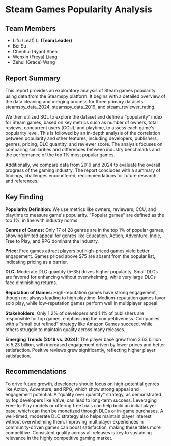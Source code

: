 # Steam Games Popularity Analysis

## Team Members  
- Lifu (Leaf) Li **(Team Leader)**
- Bei Su  
- Chenhui (Ryan) Shen 
- Wenxin (Freya) Liang 
- Zehui (Grace) Wang  

## **Report Summary**

This report provides an exploratory analysis of Steam games popularity using data from the Steamspy platform. It begins with a detailed overview of the data cleaning and merging process for three primary datasets: steamspy_data_2024, steamspy_data_2019, and steam_reviewer_rating.

We then utilized SQL to explore the dataset and define a "popularity" index for Steam games, based on key metrics such as number of owners, total reviews, concurrent users (CCU), and playtime, to assess each game's popularity level. This is followed by an in-depth analysis of the correlation between popularity and other features, including developers, publishers, genres, pricing, DLC quantity, and reviewer score. The analysis focuses on comparing similarities and differences between industry benchmarks and the performance of the top 1% most popular games.

Additionally, we compare data from 2019 and 2024 to evaluate the overall progress of the gaming industry. The report concludes with a summary of findings, challenges encountered, recommendations for future research, and references.

## **Key Finding**

**Popularity Definition:** We use metrics like owners, reviewers, CCU, and playtime to measure game's popularity. "Popular games" are defined as the top 1%, in line with industry norms.

**Genres of Games:** Only 17 of 28 genres are in the top 1% of popular games, showing limited appeal for genres like Education. Action, Adventure, Indie, Free to Play, and RPG dominant the industry.

**Price:** Free games attract players but high-priced games yield better engagement. Games priced above $75 are absent from the popular list, indicating pricing as a barrier.

**DLC:** Moderate DLC quantity (5–35) drives higher popularity. Small DLCs are favored for enhancing without overwhelming, while very large DLCs face diminishing returns.

**Reputation of Games:** High-reputation games have strong engagement, though not always leading to high playtime. Medium-reputation games favor solo play, while low-reputation games perform well in multiplayer appeal.

**Stakeholders:** Only 1.2% of developers and 1.1% of publishers are responsible for top games, emphasizing the competitiveness. Companies with a "small but refined" strategy like Amazon Games succeed, while others struggle to maintain quality across many releases.

**Emerging Trends (2019 vs. 2024):** The player base grew from 3.63 billion to 5.23 billion, with increased engagement driven by lower prices and better satisfaction. Positive reviews grew significantly, reflecting higher player satisfaction.


## **Recommendations**

To drive future growth, developers should focus on high-potential genres like Action, Adventure, and RPG, which show strong appeal and engagement potential. A "quality over quantity" strategy, as demonstrated by top developers like Valve, can lead to long-term success. Leveraging Free-to-Play models or offering free trials can help build an initial player base, which can then be monetized through DLCs or in-game purchases. A well-timed, moderate DLC strategy also helps maintain player interest without overwhelming them. Improving multiplayer experiences in community-driven games can boost satisfaction, making these titles more competitive. Consistent quality across all releases is key to sustaining relevance in the highly competitive gaming market.
